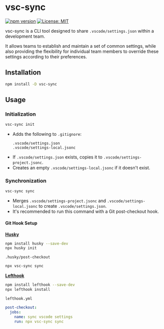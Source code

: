 # vsc-sync

[![npm version](https://badge.fury.io/js/vsc-sync.svg)](https://badge.fury.io/js/vsc-sync)
[![License: MIT](https://img.shields.io/badge/License-MIT-yellow.svg)](https://opensource.org/licenses/MIT)

vsc-sync is a CLI tool designed to share `.vscode/settings.json` within a development team.

It allows teams to establish and maintain a set of common settings, while also providing the flexibility for individual team members to override these settings according to their preferences.

## Installation

```bash
npm install -D vsc-sync
```

## Usage

### Initialization

```bash
vsc-sync init
```

- Adds the following to `.gitignore`:
  ```
  .vscode/settings.json
  .vscode/settings-local.jsonc
  ```
- If `.vscode/settings.json` exists, copies it to `.vscode/settings-project.jsonc`.
- Creates an empty `.vscode/settings-local.jsonc` if it doesn't exist.

### Synchronization

```bash
vsc-sync sync
```

- Merges `.vscode/settings-project.jsonc` and `.vscode/settings-local.jsonc` to create `.vscode/settings.json`.
- It's recommended to run this command with a Git post-checkout hook.

#### Git Hook Setup

**[Husky](https://typicode.github.io/husky/get-started.html)**

```bash
npm install husky --save-dev
npx husky init
```

`.husky/post-checkout`
```sh
npx vsc-sync sync
```

**[Lefthook](https://github.com/evilmartians/lefthook/blob/master/README.md)**

```bash
npm install lefthook --save-dev
npx lefthook install
```

`lefthook.yml`
```yaml
post-checkout:
  jobs:
    name: sync vscode settings
    run: npx vsc-sync sync
```
